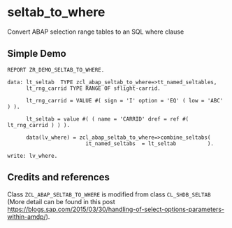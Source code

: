 # seltab_to_where
Convert ABAP selection range tables to an SQL where clause
## Simple Demo
```
REPORT ZR_DEMO_SELTAB_TO_WHERE.

data: lt_seltab  TYPE zcl_abap_seltab_to_where=>tt_named_seltables,
      lt_rng_carrid TYPE RANGE OF sflight-carrid.

      lt_rng_carrid = VALUE #( sign = 'I' option = 'EQ' ( low = 'ABC' ) ).

      lt_seltab = value #( ( name = 'CARRID' dref = ref #( lt_rng_carrid ) ) ).

      data(lv_where) = zcl_abap_seltab_to_where=>combine_seltabs(
                         it_named_seltabs  = lt_seltab          ).

write: lv_where.
```
## Credits and references
Class `ZCL_ABAP_SELTAB_TO_WHERE` is modified from class `CL_SHDB_SELTAB` (More detail can be found in this post https://blogs.sap.com/2015/03/30/handling-of-select-options-parameters-within-amdp/). 
